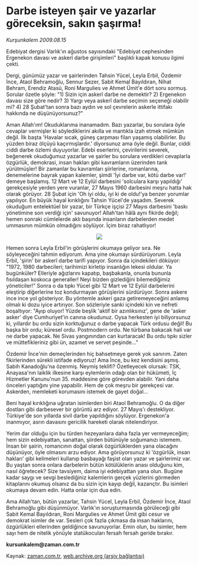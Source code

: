 # Darbe isteyen şair ve yazarlar göreceksin, sakın şaşırma!

*Kurşunkalem 2009.08.15*

<tr><td class="metin" colspan="2" style="padding-top: 20px; padding-left: 5px; ">Edebiyat dergisi Varlık'ın ağustos sayısındaki "Edebiyat cephesinden Ergenekon davası ve askerî darbe girişimleri" başlıklı kapak konusu ilgimi çekti.</td></tr><tr><td class="metin" colspan="2" style="padding-top: 20px; padding-left: 5px; "><p>Dergi, günümüz yazar ve şairlerinden Tahsin Yücel, Leyla Erbil, Özdemir İnce, Ataol Behramoğlu, Sennur Sezer, Sabit Kemal Bayıldıran, Nihat Behram, Erendiz Atasü, Roni Margulies ve Ahmet Ümit'e dört soru sormuş. Sorular özetle şöyle: "1) Sizin için askerî darbe ne demektir? 2) Ergenekon davası size göre nedir? 3) Yargı veya askerî darbe seçimin seçeneği olabilir mi? 4) 28 Şubat'tan sonra bazı aydın ve sol çevrelerin askerle ittifakı hakkında ne düşünüyorsunuz?"
<p>Aman Allah'ım! Okuduklarıma inanamadım. Bazı yazarlar, bu sorulara öyle cevaplar vermişler ki söylediklerini akılla ve mantıkla izah etmek mümkün değil. İlk başta 'Havalar sıcak, güneş çarpması filan yaşamış olabilirler. Bu yüzden biraz ölçüyü kaçırmışlardır.' diyorsunuz ama öyle değil. Bunlar, ciddi ciddi darbe özlemi duyuyorlar. Edebi eserlerini, çevirilerini severek, beğenerek okuduğumuz yazarlar ve şairler bu sorulara verdikleri cevaplarla özgürlük, demokrasi, insan hakları gibi kavramların üzerinden tank yürütmüşler! Bir zamanlar bu kavramları şiirlerine, romanlarına, denemelerine bayrak yapan kalemler, şimdi 'İyi darbe var, kötü darbe var!' demeye başlamış. 12 Mart ve 12 Eylül darbesini 'solculara karşı yapıldığı' gerekçesiyle yerden yere vuranlar, 27 Mayıs 1960 darbesini meşru hatta hak olarak görüyor. 28 Şubat için 'Oh iyi oldu, iyi ki de oldu!'ya benzer yorumlar yapılıyor. En büyük hayal kırıklığını Tahsin Yücel'de yaşadım. Severek okuduğum entelektüel bir yazar, bir Türkçe işçisi 27 Mayıs darbesini 'baskı yönetimine son verdiği için' savunuyor! Allah'tan hâlâ aynı fikirde değil; hemen sonraki cümlelerde aklı başında insanların darbelerden medet ummasının mümkün olmadığını söylüyor. İçim biraz rahatlıyor!
<p><p align="center"><img src="http://web.archive.org/web/20091124203601im_/http://medya.zaman.com.tr/2009/08/15/kursunkalem.jpg"/>
<p>Hemen sonra Leyla Erbil'in görüşlerini okumaya geliyor sıra. Ne söyleyeceğini tahmin ediyorum. Ama yine okumayı sürdürüyorum. Leyla Erbil, 'şirin' bir askerî darbe tarifi yapıyor. Sonra da içindekileri döküyor: "1972, 1980 darbecileri; tarihimizi kirletip insanlığın lekesi oldular. Ya bugünküler? Elleriyle ağızlarını kapatıp, başbakanla, onunla bununla fısıldaşan koskoca generaller! Neyi bizden gizlediğini bilemediğimiz yöneticiler!" Sonra o da tıpkı Yücel gibi 12 Mart ve 12 Eylül darbelerini eleştirip diğerlerine toz kondurmayan görüşlerini sürdürüyor. Sonra askere ince ince yol gösteriyor. Bu yöntemle askeri gaza getiremeyeceğini anlamış olmalı ki dozu iyice artırıyor. Son sözleriyle sanki içindeki kin ve nefreti boşaltıyor: "Ayıp oluyor! Yüzde beşlik 'aktif bir azınlıksınız', gene de 'asker asker' diye Cumhuriyet'in canına okudunuz. Oysa herkesten iyi biliyorsunuz ki, yıllardır bu ordu sizin korktuğunuz o darbe yapacak Türk ordusu değil! Bu başka bir ordu; küresel ordu. Postmodern ordu. Ne türbana bakacak hali var ne darbe yapacak. Ne Sivas yangınından can kurtaracak! Bu ordu tıpkı sizler ve müttefikleriniz gibi ün, azamet ve servet peşinde..."
<p>Özdemir İnce'nin demeçlerinden hiç bahsetmeye gerek yok sanırım. Zaten fikirlerinden sürekli istifade ediyoruz! Ama İnce, bu kez kendisini aşmış. Sabih Kanadoğlu'na özenmiş. Neymiş teklifi? Özetleyecek olursak: TSK, Anayasa'nın laiklik ilkesine karşı eylemlerin odağı olan bir hükümeti, İç Hizmetler Kanunu'nun 35. maddesine göre görevden alabilir. Yani daha önceleri yaptığını yine yapabilir. Hem de çok meşru bir gerekçesi var. Askerden, memleketi korumasını istemek de gayet doğal...
<p>Beni hayal kırıklığına uğratan isimlerden biri Ataol Behramoğlu. O da diğer dostları gibi darbesever bir görüntü arz ediyor. 27 Mayıs'ı destekliyor. Türkiye'de son yıllarda sivil darbe yapıldığını söylüyor. Ergenekon'a inanmıyor, asrın davasını gericilik hareketi olarak nitelendiriyor.
<p>Yerim dar olduğu için bu türden hezeyanlara daha fazla yer vermeyeceğim; hem sizin edebiyattan, sanattan, şiirden bütünüyle soğumanızı istemem. İnsan bir şairin, romancının doğal olarak özgürlüklerden yana olacağını düşünüyor, öyle olmasını arzu ediyor. Ama görüyorsunuz ki 'özgürlük, insan hakları' gibi kelimeleri kullanıp basbayağı faşist olan yazar ve şairlerimiz var. Bu yaştan sonra onlara darbelerin bütün kötülüklerin anası olduğunu kim, nasıl öğretecek? Size tavsiyem, daima iyi edebiyattan yana olun. Bugüne kadar saygı ve sevgi beslediğiniz kalemlerin gerçek yüzlerini görmeden kitaplarını okumuş olsanız da bu sizin için kayıp değil, kazançtır. Bu isimleri okumaya devam edin. Hatta onlar için dua edin.
<p>Ama Allah'tan, bütün yazarlar, Tahsin Yücel, Leyla Erbil, Özdemir İnce, Ataol Behramoğlu gibi düşünmüyor. Varlık'ın soruşturmasında görüleceği gibi Sabit Kemal Bayıldıran, Roni Margulies ve Ahmet Ümit gibi cesur ve demokrat isimler de var. Sesleri çok fazla çıkmasa da insan haklarını, özgürlükleri ellerinden geldiğince savunuyorlar. Emin olun, bu isimler, hem sayı hem de nitelik yönüyle statükocuları fersah fersah geride bırakır.
<p><b>kursunkalem@zaman.com.tr</b><br/></p></p></p></p></p></p></p></p></p></p></td></tr>

Kaynak: [zaman.com.tr](http://zaman.com.tr/yazar.do?yazino=880480), [web.archive.org (arşiv bağlantısı)](http://web.archive.org/web/20091124203601/http://www.zaman.com.tr:80/yazar.do?yazino=880480)
